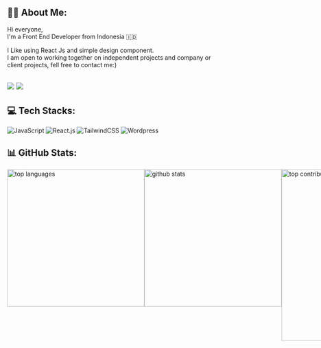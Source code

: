 
## 🙋‍♂️ About Me:
Hi everyone,
<br/>
I'm a Front End Developer from Indonesia 🇮🇩

I Like using React Js and simple design component.<br/>
I am open to working together on independent projects and company or client projects, fell free to contact me:)

[![](https://img.shields.io/badge/profile-Adan-Ramadhan-blue)](https://github.com/Adan-Ramadhan/)
[![](https://komarev.com/ghpvc/?username=Adan-Ramadhan&label=Profile%20views&color=0a93d1&style=flat)](https://github.com/Adan-Ramadhan/)
---

## 💻 Tech Stacks:
![JavaScript](https://img.shields.io/badge/javascript-%23323330.svg?style=flat-square&logo=javascript&logoColor=%23F7DF1E) 
![React.js](https://img.shields.io/badge/react.js-%23404d59.svg?style=flat-square&logo=react&logoColor=%2361DAFB) 
![TailwindCSS](https://img.shields.io/badge/tailwindcss-%2338B2AC.svg?style=flat-square&logo=tailwind-css&logoColor=white)
![Wordpress](https://img.shields.io/badge/wordpress-%23323330.svg?style=flat-square&logo=wordpress&logoColor=%white)

## 📊 GitHub Stats:
<div style="display: flex">
  <img style="width: 20rem; height: auto; display: inline-block;" src="https://github-readme-stats.vercel.app/api/top-langs/?username=Adan-Ramadhan&theme=react&hide_border=true&include_all_commits=false&count_private=false&layout=compact&langs_count=10" alt="top languages" />
  <img style="width: 20rem; height: auto; display: inline-block;" src="https://github-readme-stats.vercel.app/api?username=Adan-Ramadhan&theme=react&hide_border=true&include_all_commits=false&count_private=false" alt="github stats" />

  <br/>

  <img style="width: 25rem; height: auto; display: inline-block;" src="https://github-contributor-stats.vercel.app/api?username=Adan-Ramadhan&limit=5&theme=react&combine_all_yearly_contributions=true" alt="top contribution" />
  <img style="width: 25rem; height: auto; display: inline-block;" src="https://github-readme-streak-stats.herokuapp.com/?user=Adan-Ramadhan&theme=react&hide_border=true" alt="commit stats" />
</div>


